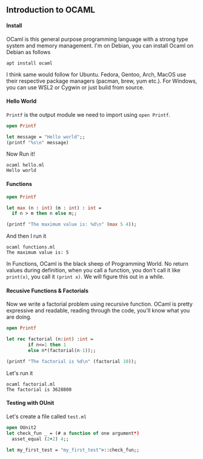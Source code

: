 ## Introduction to OCAML

#### Install
OCaml is this general purpose programming language with a strong type system and memory management. I'm on Debian, you can install Ocaml on Debian as follows
```
apt install ocaml
```
I think same would follow for Ubuntu. Fedora, Gentoo, Arch, MacOS use their respective package managers (pacman, brew, yum etc.). For Windows, you can use WSL2 or Cygwin or just build from source.

#### Hello World
`Printf` is the output module we need to import using `open Printf`.
```ocaml
open Printf

let message = "Hello world";;
(printf "%s\n" message)
```

Now Run it!

```shell
ocaml hello.ml
Hello world
```

#### Functions

```ocaml
open Printf

let max (n : int) (m : int) : int =
  if n > m then n else m;;

(printf "The maximum value is: %d\n" (max 5 4));
```

And then I run it
```shell
ocaml functions.ml
The maximum value is: 5
```

In Functions, OCaml is the black sheep of Programming World. No return values during definition, when you call a function, you don't call it like `print(x)`, you call it `(print x)`. We will figure this out in a while.

#### Recusive Functions & Factorials
Now we write a factorial problem using recursive function. OCaml is pretty expressive and readable, reading through the code, you'll know what you are doing.
```ocaml 
open Printf

let rec factorial (n:int) :int = 
        if n<=1 then 1
        else n*(factorial(n-1));;

(printf "The factorial is %d\n" (factorial 10));
```
Let's run it
```shell
ocaml factorial.ml
The factorial is 3628800
```

#### Testing with OUnit

Let's create a file called `test.ml`
```ocaml
open OUnit2
let check_fun _ = (# a function of one argument*)
  asset_equal (2+2) 4;;

let my_first_test = "my_first_test">::check_fun;;
```


